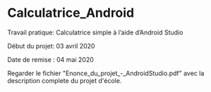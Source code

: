 # Calculatrice_Android

Travail pratique: Calculatrice simple à l’aide d’Android Studio

Début du projet: 03 avril 2020

Date de remise : 04 mai 2020

Regarder le fichier "Enonce_du_projet_-_AndroidStudio.pdf" avec la description complete du projet d'école.

